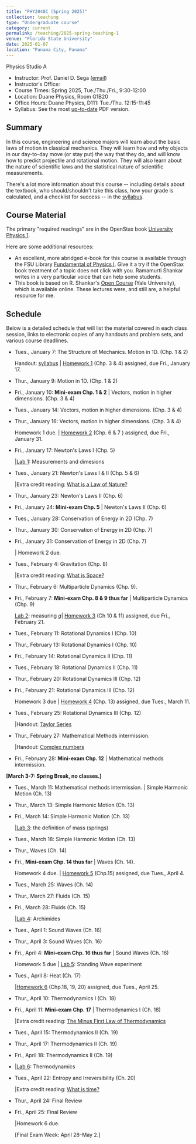 ```yaml
---
title: "PHY2048C (Spring 2025)"
collection: teaching
type: "Undergraduate course"
category: current
permalink: /teaching/2025-spring-teaching-1
venue: "Florida State University"
date: 2025-01-07
location: "Panama City, Panama"
---
```

Physics Studio A

* Instructor:	Prof. Daniel D. Sega ([email](mailto:dsega@fsu.edu))
* Instructor's Office:  	
* Course Times: Spring 2025, Tue./Thu./Fri., 9:30-12:00
* Location:	Duane Physics, Room G1B20
* Office Hours:	Duane Physics, D111: Tue./Thu. 12:15-11:45
* Syllabus:	See the most [up-to-date](astrosega.github.io/files/2048C.pdf) PDF version.

Summary
-----------
In this course, engineering and science majors will learn about the basic laws of motion in classical mechanics. They will learn how and why objects in our day-to-day move (or stay put) the way that they do, and will know how to predict projectile and rotational motion. They will also learn about the nature of scientific laws and the statistical nature of scientific measurements.

There's a lot more information about this course -- including details about the textbook, who should/shouldn't take this class, how your grade is calculated, and a checklist for success -- in the [syllabus](astrosega.github.io/files/2048C.pdf).

Course Material
--------------
The primary "required readings" are in the OpenStax book [University Physics 1](https://openstax.org/details/books/university-physics-volume-1). 

Here are some additional resources:

* An excellent, more abridged e-book for this course is available through the FSU Library [Fundamental of Physics I](https://fsu-flvc.primo.exlibrisgroup.com/discovery/openurl?institution=01FALSC_FSU&vid=01FALSC_FSU:Home&isbn=9780300243772&genre=book&eisbn=9780300249583&title=Fundamentals%20of%20Physics%20I&sid=jstor:jstor). Give it a try if the OpenStax book treatment of a topic does not click with you. Ramamurti Shankar writes in a very particular voice that can help some students.
* This book is based on R. Shankar's [Open Course](https://oyc.yale.edu/physics/phys-200) (Yale University), which is available online. These lectures were, and still are, a helpful resource for me.

Schedule
-------------

Below is a detailed schedule that will list the material covered in each class session, links to electronic copies of any handouts and problem sets, and various course deadlines.

* Tues., January 7: The Structure of Mechanics. Motion in 1D. (Chp. 1 & 2)

  Handout: [syllabus](astrosega.github.io/files/2048C.pdf) | [Homework 1](astrosega.github.io/files/2048Chw1.pdf) (Chp. 3 & 4) assigned, due Fri., January 17.
* Thur., January 9: Motion in 1D. (Chp. 1 & 2)
* Fri., January 10: **Mini-exam Chp. 1 & 2** \| Vectors, motion in higher dimensions. (Chp. 3 & 4)
* Tues., January 14: Vectors, motion in higher dimensions. (Chp. 3 & 4)
* Thur., January 16: Vectors, motion in higher dimensions. (Chp. 3 & 4)

  Homework 1 due. | [Homework 2](astrosega.github.io/files/2048Chw2.pdf) (Chp. 6 & 7 ) assigned, due Fri., January 31.
* Fri., January 17: Newton's Laws I (Chp. 5)

  |[Lab 1](astrosega.github.io/files/2048Clab1.pdf): Measurements and dimesions
* Tues., January 21: Newton's Laws I & II (Chp. 5 & 6)
  
  |Extra credit reading: [What is a Law of Nature?](https://1000wordphilosophy.com/2014/02/17/laws-of-nature/)
* Thur., January 23: Newton's Laws II (Chp. 6)
* Fri., January 24: **Mini-exam Chp. 5** \| Newton's Laws II (Chp. 6)
* Tues., January 28: Conservation of Energy in 2D (Chp. 7)
* Thur., January 30: Conservation of Energy in 2D (Chp. 7)
* Fri., January 31: Conservation of Energy in 2D (Chp. 7)

  | Homework 2 due.
* Tues., February 4: Gravitation (Chp. 8)

  |Extra credit reading: [What is Space?](https://1000wordphilosophy.com/2022/08/03/what-is-space/)
* Thur., February 6: Multiparticle Dynamics (Chp. 9).
* Fri., February 7: **Mini-exam Chp. 8 & 9 thus far** \| Multiparticle Dynamics (Chp. 9)

  [Lab 2](astrosega.github.io/files/2048Clab2.pdf): measuring *g*| [Homework 3](astrosega.github.io/files/2048Chw3.pdf) (Ch 10 & 11) assigned, due Fri., February 21.
* Tues., February 11: Rotational Dynamics I (Chp. 10)
* Thur., February 13: Rotational Dynamics I (Chp. 10)
* Fri., February 14: Rotational Dynamics II (Chp. 11)
* Tues., February 18: Rotational Dynamics II (Chp. 11)
* Thur., February 20: Rotational Dynamics III (Chp. 12)
* Fri., February 21: Rotational Dynamics III (Chp. 12)

  Homework 3 due | [Homework 4](astrosega.github.io/files/2048Chw4.pdf) (Chp. 13) assigned, due Tues., March 11.
* Tues., February 25: Rotational Dynamics III (Chp. 12)

  |Handout: [Taylor Series](astrosega.github.io/files/2048Cmath1.pdf)
* Thur., February 27: Mathematical Methods intermission.

  |Handout: [Complex numbers](astrosega.github.io/files/2048Cmath2.pdf)
* Fri., February 28: **Mini-exam Chp. 12** \| Mathematical methods intermission.

**[March 3-7: Spring Break, no classes.]**
  
* Tues., March 11: Mathematical methods intermission. \| Simple Harmonic Motion (Ch. 13) 
* Thur., March 13: Simple Harmonic Motion (Ch. 13)
* Fri., March 14: Simple Harmonic Motion (Ch. 13)

  |[Lab 3](astrosega.github.io/files/2048Clab3.pdf): the definition of mass (springs)
* Tues., March 18: Simple Harmonic Motion (Ch. 13)
* Thur., Waves (Ch. 14)
* Fri., **Mini-exam Chp. 14 thus far** \| Waves (Ch. 14).

  Homework 4 due. | [Homework 5](astrosega.github.io/files/2048Chw4.pdf) (Chp.15) assigned, due Tues., April 4.
* Tues., March 25: Waves (Ch. 14)
* Thur., March 27: Fluids (Ch. 15)
* Fri., March 28: Fluids (Ch. 15)
  
   |[Lab 4](astrosega.github.io/files/2048Clab4.pdf): Archimides
* Tues., April 1: Sound Waves (Ch. 16)
* Thur., April 3: Sound Waves (Ch. 16)
* Fri., April 4: **Mini-exam Chp. 16 thus far** \|  Sound Waves (Ch. 16)

  Homework 5 due | [Lab 5](astrosega.github.io/files/2048Clab5.pdf): Standing Wave experiment
* Tues., April 8: Heat (Ch. 17)
  
  |[Homework 6](astrosega.github.io/files/2048Chw4.pdf) (Chp.18, 19, 20) assigned, due Tues., April 25.
* Thur., April 10: Thermodynamics I (Ch. 18)
* Fri., April 11: **Mini-exam Chp. 17** \| Thermodynamics I (Ch. 18)
  
  |Extra credit reading: [The Minus First Law of Thermodynamics](astrosega.github.io/files/minusfirst.pdf)
* Tues., April 15: Thermodynamics II (Ch. 19)
* Thur., April 17: Thermodynamics II (Ch. 19)
* Fri., April 18: Thermodynamics II (Ch. 19)

* |[Lab 6](astrosega.github.io/files/2048Clab6.pdf): Thermodynamics
* Tues., April 22: Entropy and Irreversibility (Ch. 20)

  |Extra credit reading: [What is time?](https://1000wordphilosophy.com/2023/07/17/times-arrow/)
* Thur., April 24: Final Review
* Fri., April 25: Final Review

  |Homework 6 due.

  [Final Exam Week: April 28–May 2.]
